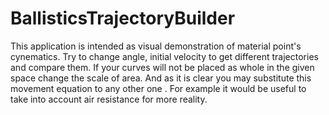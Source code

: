 # BallisticsTrajectoryBuilder
This application is intended as visual demonstration of material point's cynematics.
Try to change angle, initial velocity to get different trajectories and compare them.
If your curves will not be placed as whole in the given space change the scale of area.
And as it is clear you may substitute this movement equation to any other one . For example  it would be useful to take into account air resistance for more reality.
